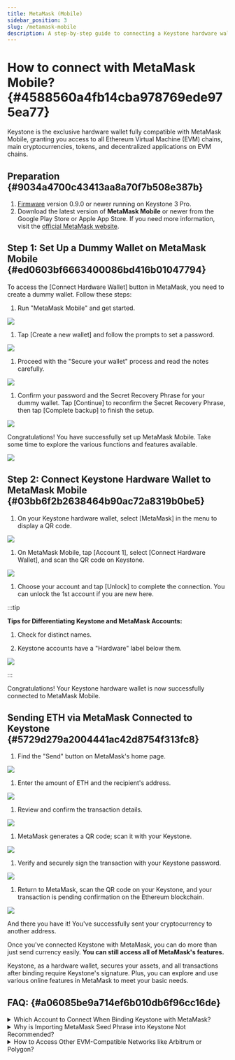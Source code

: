 ```yaml
---
title: MetaMask (Mobile)
sidebar_position: 3
slug: /metamask-mobile
description: A step-by-step guide to connecting a Keystone hardware wallet to the MetaMask mobile app to securely manage EVM-compatible digital assets through hardware wallet integration on Android and iOS.
---
```




# How to connect with MetaMask Mobile? {#4588560a4fb14cba978769ede975ea77}


Keystone is the exclusive hardware wallet fully compatible with MetaMask Mobile, granting you access to all Ethereum Virtual Machine (EVM) chains, main cryptocurrencies, tokens, and decentralized applications on EVM chains.


## **Preparation** {#9034a4700c43413aa8a70f7b508e387b}

1. [Firmware](https://keyst.one/firmware?locale=en) version 0.9.0 or newer running on Keystone 3 Pro.
1. Download the latest version of **MetaMask Mobile** or newer from the Google Play Store or Apple App Store. If you need more information, visit the [official MetaMask website](https://metamask.io/).

## **Step 1: Set Up a Dummy Wallet on MetaMask Mobile** {#ed0603bf6663400086bd416b01047794}


To access the [Connect Hardware Wallet] button in MetaMask, you need to create a dummy wallet. Follow these steps:

1. Run "MetaMask Mobile" and get started.

  ![](./1597465297.png)

1. Tap [Create a new wallet] and follow the prompts to set a password.

  ![](./724598552.png)

1. Proceed with the "Secure your wallet" process and read the notes carefully.

  ![](./127252227.png)

1. Confirm your password and the Secret Recovery Phrase for your dummy wallet. Tap [Continue] to reconfirm the Secret Recovery Phrase, then tap [Complete backup] to finish the setup.

  ![](./1606672236.png)


Congratulations! You have successfully set up MetaMask Mobile. Take some time to explore the various functions and features available.


![](./2037471595.png)


## **Step 2: Connect Keystone Hardware Wallet to MetaMask Mobile** {#03bb6f2b2638464b90ac72a8319b0be5}

1. On your Keystone hardware wallet, select [MetaMask] in the menu to display a QR code.

  ![](./1096121566.png)

1. On MetaMask Mobile, tap [Account 1], select [Connect Hardware Wallet], and scan the QR code on Keystone.

  ![](./1014387384.png)

1. Choose your account and tap [Unlock] to complete the connection. You can unlock the 1st account if you are new here.

:::tip

**Tips for Differentiating Keystone and MetaMask Accounts:**
1. Check for distinct names.

1. Keystone accounts have a "Hardware" label below them.

![](./45521471.png)

:::




Congratulations! Your Keystone hardware wallet is now successfully connected to MetaMask Mobile. 


## **Sending ETH via MetaMask Connected to Keystone** {#5729d279a2004441ac42d8754f313fc8}

1. Find the "Send" button on MetaMask's home page.

  ![](./661914812.png)

1. Enter the amount of ETH and the recipient's address.

  ![](./1149544811.png)

1. Review and confirm the transaction details.

  ![](./2011105159.png)

1. MetaMask generates a QR code; scan it with your Keystone.

  ![](./195235398.jpg)

1. Verify and securely sign the transaction with your Keystone password.

  ![](./502839014.jpg)

1. Return to MetaMask, scan the QR code on your Keystone, and your transaction is pending confirmation on the Ethereum blockchain.

  ![](./215436804.png)


And there you have it! You've successfully sent your cryptocurrency to another address.


Once you've connected Keystone with MetaMask, you can do more than just send currency easily. **You can still access all of MetaMask's features.** 


Keystone, as a hardware wallet, secures your assets, and all transactions after binding require Keystone's signature. Plus, you can explore and use various online features in MetaMask to meet your basic needs.


## FAQ: {#a06085be9a714ef6b010db6f96cc16de}


<details>
  <summary>Which Account to Connect When Binding Keystone with MetaMask?</summary>


If you're new, you can use the 1st account for unlocking. You can manage various addresses to suit different asset management needs and personal habits.



  </details>


<details>
  <summary>Why is Importing MetaMask Seed Phrase into Keystone Not Recommended?</summary>


Seed phrases generated online, like through MetaMask, can have higher hacking risks compared to ones generated entirely offline. **Even if you later import an online seed phrase, it will NOT provide secure protection since it could have already been exposed.** Remember, your seed phrase is the key to your funds.



  </details>


<details>
  <summary>How to Access Other EVM-Compatible Networks like Arbitrum or Polygon?</summary>

1. Bind Keystone with MetaMask.
2. Visit Chainlist and search for the desired network/chain to add to MetaMask.
3. Confirm the tokens you need to manage.


  </details>

